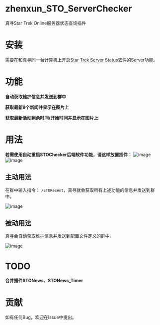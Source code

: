 # zhenxun_STO_ServerChecker
真寻Star Trek Online服务器状态查询插件

# 安装
需要在和真寻同一台计算机上开启[Star Trek Server Status](https://github.com/XKaguya/StarTrekOnline-ServerStatus)软件的Server功能。

# 功能
**自动获取维护信息并发送到群中**

**获取最新9个新闻并显示在图片上**

**获取最新活动剩余时间/开始时间并显示在图片上**

# 用法
**若需使用自动重启STOChecker后端软件功能，请这样放置插件：**
![image](https://github.com/XKaguya/zhenxun_STO_ServerChecker/assets/96401952/d0eae86d-2194-42fe-bce8-5ca1f052801f)
![image](https://github.com/XKaguya/zhenxun_STO_ServerChecker/assets/96401952/3b7260bc-4e96-462b-b669-c97b21b5a8fe)

## 主动用法

在群中输入指令：
`/STORecent`，真寻就会获取所有上述功能的信息并发送到群中。

![image](https://github.com/XKaguya/zhenxun_STO_ServerChecker/assets/96401952/0d266223-c62f-4260-8d21-653d59546725)

## 被动用法

真寻会自动获取维护信息并发送到配置文件定义的群中。

![image](https://github.com/XKaguya/zhenxun_STO_ServerChecker/assets/96401952/6299851e-2110-4265-acb6-2ff6abd1a143)

# TODO
**合并插件STONews、STONews_Timer**

# 贡献
如有任何Bug，欢迎在Issue中提出。

